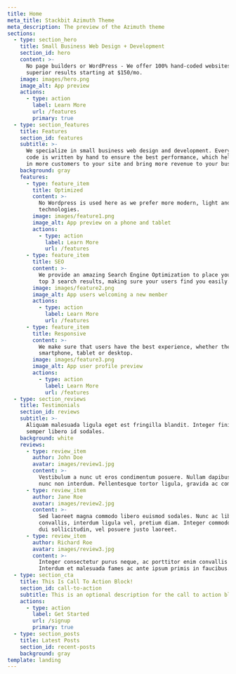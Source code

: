 ```yaml
---
title: Home
meta_title: Stackbit Azimuth Theme
meta_description: The preview of the Azimuth theme
sections:
  - type: section_hero
    title: Small Business Web Design + Development
    section_id: hero
    content: >-
      No page builders or WordPress - We offer 100% hand-coded websites with
      superior results starting at $150/mo.
    image: images/hero.png
    image_alt: App preview
    actions:
      - type: action
        label: Learn More
        url: /features
        primary: true
  - type: section_features
    title: Features
    section_id: features
    subtitle: >-
      We specialize in small business web design and development. Every line of
      code is written by hand to ensure the best performance, which helps bring
      in more customers to your site and bring more revenue to your business.
    background: gray
    features:
      - type: feature_item
        title: Optimized
        content: >-
          No Wordpress is used here as we prefer more modern, light and fast
          technologies.  
        image: images/feature1.png
        image_alt: App preview on a phone and tablet
        actions:
          - type: action
            label: Learn More
            url: /features
      - type: feature_item
        title: SEO
        content: >-
          We provide an amazing Search Engine Optimization to place you in the
          top 3 search results, making sure your users find you easily.
        image: images/feature2.png
        image_alt: App users welcoming a new member
        actions:
          - type: action
            label: Learn More
            url: /features
      - type: feature_item
        title: Responsive
        content: >-
          We make sure that users have the best experience, whether they are on
          smartphone, tablet or desktop.
        image: images/feature3.png
        image_alt: App user profile preview
        actions:
          - type: action
            label: Learn More
            url: /features
  - type: section_reviews
    title: Testimonials
    section_id: reviews
    subtitle: >-
      Aliquam malesuada ligula eget est fringilla blandit. Integer finibus
      semper libero id sodales. 
    background: white
    reviews:
      - type: review_item
        author: John Doe
        avatar: images/review1.jpg
        content: >-
          Vestibulum a nunc ut eros condimentum posuere. Nullam dapibus quis
          nunc non interdum. Pellentesque tortor ligula, gravida ac commodo eu.
      - type: review_item
        author: Jane Roe
        avatar: images/review2.jpg
        content: >-
          Sed laoreet magna commodo libero euismod sodales. Nunc ac libero
          convallis, interdum ligula vel, pretium diam. Integer commodo sem at
          dui sollicitudin, vel posuere justo laoreet.
      - type: review_item
        author: Richard Roe
        avatar: images/review3.jpg
        content: >-
          Integer consectetur purus neque, ac porttitor enim convallis vitae.
          Interdum et malesuada fames ac ante ipsum primis in faucibus.
  - type: section_cta
    title: This Is Call To Action Block!
    section_id: call-to-action
    subtitle: This is an optional description for the call to action block.
    actions:
      - type: action
        label: Get Started
        url: /signup
        primary: true
  - type: section_posts
    title: Latest Posts
    section_id: recent-posts
    background: gray
template: landing
---
```

